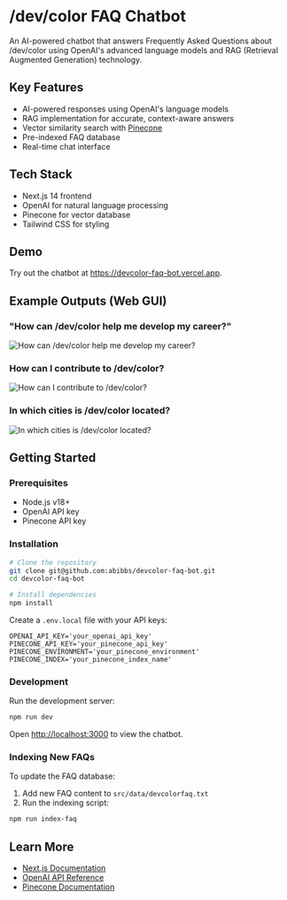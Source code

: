 # /dev/color FAQ Chatbot

An AI-powered chatbot that answers Frequently Asked Questions about /dev/color using OpenAI's advanced language models and RAG (Retrieval Augmented Generation) technology.

## Key Features
- AI-powered responses using OpenAI's language models
- RAG implementation for accurate, context-aware answers
- Vector similarity search with [Pinecone](https://www.pinecone.io/)
- Pre-indexed FAQ database
- Real-time chat interface

## Tech Stack
- Next.js 14 frontend
- OpenAI for natural language processing
- Pinecone for vector database
- Tailwind CSS for styling

## Demo
Try out the chatbot at https://devcolor-faq-bot.vercel.app.

## Example Outputs (Web GUI)
### "How can /dev/color help me develop my career?"
![How can /dev/color help me develop my career?](https://i.ibb.co/cRP9Hnz/Screenshot-2025-02-16-at-11-32-37-PM.png)
### How can I contribute to /dev/color?
![How can I contribute to /dev/color?](https://i.ibb.co/cR2qG69/Screenshot-2025-02-16-at-11-33-58-PM.png)
### In which cities is /dev/color located?
![In which cities is /dev/color located?](https://i.ibb.co/d4wr0qkV/Screenshot-2025-02-16-at-11-35-42-PM.png)

## Getting Started

### Prerequisites
- Node.js v18+
- OpenAI API key
- Pinecone API key

### Installation
```bash
# Clone the repository
git clone git@github.com:abibbs/devcolor-faq-bot.git
cd devcolor-faq-bot

# Install dependencies
npm install
```

Create a `.env.local` file with your API keys:
```env
OPENAI_API_KEY='your_openai_api_key'
PINECONE_API_KEY='your_pinecone_api_key'
PINECONE_ENVIRONMENT='your_pinecone_environment'
PINECONE_INDEX='your_pinecone_index_name'
```

### Development
Run the development server:
```bash
npm run dev
```

Open [http://localhost:3000](http://localhost:3000) to view the chatbot.

### Indexing New FAQs
To update the FAQ database:

1. Add new FAQ content to `src/data/devcolorfaq.txt`
2. Run the indexing script:
```bash
npm run index-faq
```

## Learn More
- [Next.js Documentation](https://nextjs.org/docs)
- [OpenAI API Reference](https://platform.openai.com/docs/api-reference)
- [Pinecone Documentation](https://docs.pinecone.io/)
